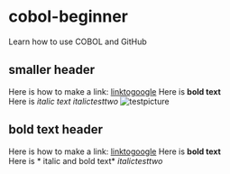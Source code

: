 # cobol-beginner
Learn how to use COBOL and GitHub 

## smaller header
Here is how to make a link: [linktogoogle](http://www.google.com)
Here is **bold text**  
Here is *italic text* _italictesttwo_
![testpicture](https://images.squarespace-cdn.com/content/v1/5a5906400abd0406785519dd/1552662149940-G6MMFW3JC2J61UBPROJ5/ke17ZwdGBToddI8pDm48kLkXF2pIyv_F2eUT9F60jBl7gQa3H78H3Y0txjaiv_0fDoOvxcdMmMKkDsyUqMSsMWxHk725yiiHCCLfrh8O1z4YTzHvnKhyp6Da-NYroOW3ZGjoBKy3azqku80C789l0iyqMbMesKd95J-X4EagrgU9L3Sa3U8cogeb0tjXbfawd0urKshkc5MgdBeJmALQKw/baelen.jpg?format=1500w)

## bold text header
Here is how to make a link: [linktogoogle](http://www.google.com)
Here is **bold text**  
Here is * italic and bold text* _italictesttwo_
 
